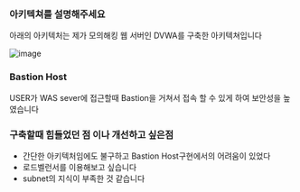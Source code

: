 ### 아키텍쳐를 설명해주세요

아래의 아키텍처는 제가 모의해킹 웹 서버인 DVWA를 구축한 아키텍쳐입니다

![image](https://user-images.githubusercontent.com/103114153/220552270-3d7908bf-2387-4ac0-8e30-d8ecd35d3650.png)

### Bastion Host 
USER가 WAS sever에 접근할때 Bastion을 거쳐서 접속 할 수 있게 하여 보안성을 높였습니다

### 구축할때 힘들었던 점 이나 개선하고 싶은점
- 간단한 아키텍처임에도 불구하고 Bastion Host구현에서의 어려움이 있었다
- 로드벨런서를 이용해보고 싶습니다
- subnet의 지식이 부족한 것 같습니다
